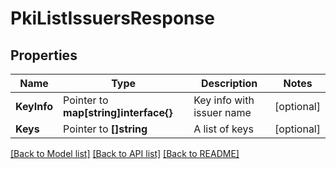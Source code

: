 # PkiListIssuersResponse


## Properties

Name | Type | Description | Notes
------------ | ------------- | ------------- | -------------
**KeyInfo** | Pointer to **map[string]interface{}** | Key info with issuer name | [optional] 
**Keys** | Pointer to **[]string** | A list of keys | [optional] 





[[Back to Model list]](../README.md#documentation-for-models) [[Back to API list]](../README.md#documentation-for-api-endpoints) [[Back to README]](../README.md)


